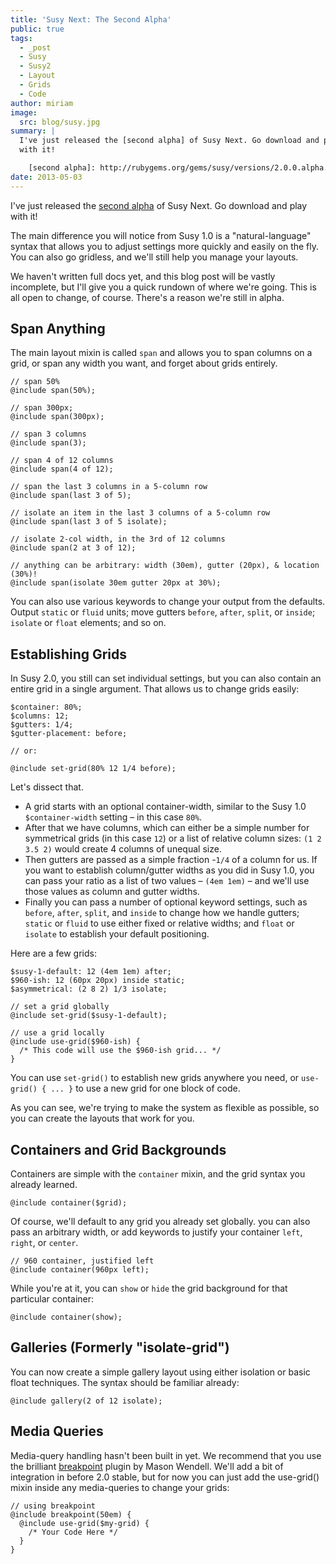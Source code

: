 ```yaml
---
title: 'Susy Next: The Second Alpha'
public: true
tags:
  - _post
  - Susy
  - Susy2
  - Layout
  - Grids
  - Code
author: miriam
image:
  src: blog/susy.jpg
summary: |
  I've just released the [second alpha] of Susy Next. Go download and play
  with it!

    [second alpha]: http://rubygems.org/gems/susy/versions/2.0.0.alpha.2
date: 2013-05-03
---
```


I've just released the [second alpha] of Susy Next. Go download and play
with it!

The main difference you will notice from Susy 1.0 is a
"natural-language" syntax that allows you to adjust settings more
quickly and easily on the fly. You can also go gridless, and we'll still
help you manage your layouts.

We haven't written full docs yet, and this blog post will be vastly
incomplete, but I'll give you a quick rundown of where we're going. This
is all open to change, of course. There's a reason we're still in alpha.

[second alpha]: http://rubygems.org/gems/susy/versions/2.0.0.alpha.2

## Span Anything

The main layout mixin is called `span` and allows you to span columns on
a grid, or span any width you want, and forget about grids entirely.

    // span 50%
    @include span(50%);

    // span 300px;
    @include span(300px);

    // span 3 columns
    @include span(3);

    // span 4 of 12 columns
    @include span(4 of 12);

    // span the last 3 columns in a 5-column row
    @include span(last 3 of 5);

    // isolate an item in the last 3 columns of a 5-column row
    @include span(last 3 of 5 isolate);

    // isolate 2-col width, in the 3rd of 12 columns
    @include span(2 at 3 of 12);

    // anything can be arbitrary: width (30em), gutter (20px), & location (30%)!
    @include span(isolate 30em gutter 20px at 30%);

You can also use various keywords to change your output from the
defaults. Output `static` or `fluid` units; move gutters `before`,
`after`, `split`, or `inside`; `isolate` or `float` elements; and so on.

## Establishing Grids

In Susy 2.0, you still can set individual settings, but you can also
contain an entire grid in a single argument. That allows us to change
grids easily:

    $container: 80%;
    $columns: 12;
    $gutters: 1/4;
    $gutter-placement: before;

    // or:

    @include set-grid(80% 12 1/4 before);

Let's dissect that.

- A grid starts with an optional container-width, similar to the Susy
  1.0 `$container-width` setting – in this case `80%`.
- After that we have columns, which can either be a simple number for
  symmetrical grids (in this case `12`) or a list of relative column
  sizes: `(1 2 3.5 2)` would create 4 columns of unequal size.
- Then gutters are passed as a simple fraction -`1/4` of a column for
  us. If you want to establish column/gutter widths as you did in Susy
  1.0, you can pass your ratio as a list of two values – `(4em 1em)` –
  and we'll use those values as column and gutter widths.
- Finally you can pass a number of optional keyword settings, such as
  `before`, `after`, `split`, and `inside` to change how we handle
  gutters; `static` or `fluid` to use either fixed or relative widths;
  and `float` or `isolate` to establish your default positioning.

Here are a few grids:

    $susy-1-default: 12 (4em 1em) after;
    $960-ish: 12 (60px 20px) inside static;
    $asymmetrical: (2 8 2) 1/3 isolate;

    // set a grid globally
    @include set-grid($susy-1-default);

    // use a grid locally
    @include use-grid($960-ish) {
      /* This code will use the $960-ish grid... */
    }

You can use `set-grid()` to establish new grids anywhere you need, or
`use-grid() { ... }` to use a new grid for one block of code.

As you can see, we're trying to make the system as flexible as possible,
so you can create the layouts that work for you.

## Containers and Grid Backgrounds

Containers are simple with the `container` mixin, and the grid syntax
you already learned.

    @include container($grid);

Of course, we'll default to any grid you already set globally. you can
also pass an arbitrary width, or add keywords to justify your container
`left`, `right`, or `center`.

    // 960 container, justified left
    @include container(960px left);

While you're at it, you can `show` or `hide` the grid background for
that particular container:

    @include container(show);

## Galleries (Formerly "isolate-grid")

You can now create a simple gallery layout using either isolation or
basic float techniques. The syntax should be familiar already:

    @include gallery(2 of 12 isolate);

## Media Queries

Media-query handling hasn't been built in yet. We recommend that you use
the brilliant [breakpoint] plugin by Mason Wendell. We'll add a bit of
integration in before 2.0 stable, but for now you can just add the <span
class="title-ref">use-grid()</span> mixin inside any media-queries to
change your grids:

    // using breakpoint
    @include breakpoint(50em) {
      @include use-grid($my-grid) {
        /* Your Code Here */
      }
    }

[breakpoint]: http://breakpoint-sass.com/
